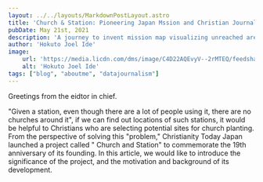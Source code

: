 ```yaml
---
layout: ../../layouts/MarkdownPostLayout.astro
title: 'Church & Station: Pioneering Japan Mssion and Christian Journalism with Information Technology'
pubDate: May 21st, 2021
description: 'A journey to invent mission map visualizing unreached area in Japan with means of data journalism'
author: 'Hokuto Joel Ide'
image:
    url: 'https://media.licdn.com/dms/image/C4D22AQEvyV--2rMTEQ/feedshare-shrink_2048_1536/0/1621620992091?e=1712793600&v=beta&t=uxDdp6H_DBsoNNdD0ctGAS4Xhdlyg2MmzRRopU-F9ZA'
    alt: 'Hokuto Joel Ide'
tags: ["blog", "aboutme", "datajournalism"]
---
```


Greetings from the eidtor in chief. 

"Given a station, even though there are a lot of people using it, there are no churches around it", if we can find out locations of such stations, it would be helpful to Christians who are selecting potential sites for church planting. From the perspective of solving this "problem," Christianity Today Japan launched a project called " Church and Station" to commemorate the 19th anniversary of its founding. In this article, we would like to introduce the significance of the project, and the motivation and background of its development.
